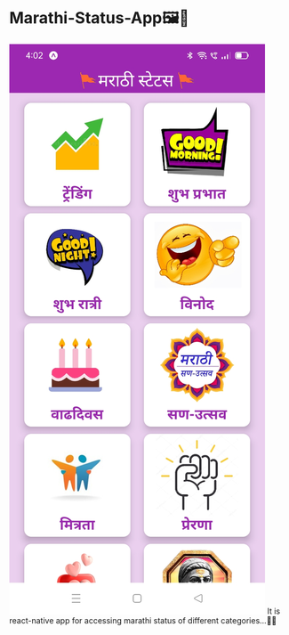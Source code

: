 # Marathi-Status-App🖼️📱
![HOME_SCREEN](./assets/images/Screenshot_1.jpg)
It is react-native app for accessing marathi status of different categories...🚀🚀
